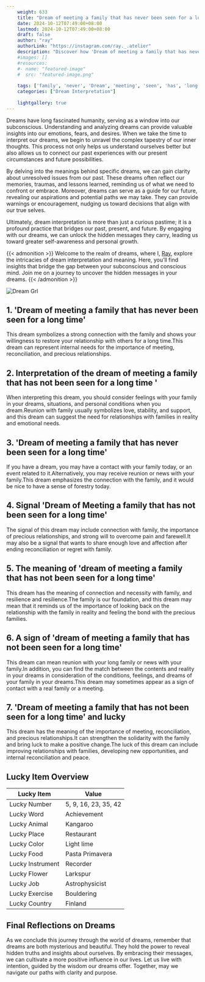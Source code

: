 ```yaml
---
    weight: 633
    title: "Dream of meeting a family that has never been seen for a long time"  # Assuming 'title' column exists
    date: 2024-10-12T07:49:00+08:00
    lastmod: 2024-10-12T07:49:00+08:00
    draft: false
    author: "ray"
    authorLink: "https://instagram.com/ray._.atelier"
    description: "Discover how 'Dream of meeting a family that has never been seen for a long time' can interpret your future and uncover its significant meanings in your life."
    #images: []
    #resources:
    #- name: "featured-image"
    #  src: "featured-image.png"
    
    tags: ['family', 'never', 'Dream', 'meeting', 'seen', 'has', 'long', 'time', 'that', 'been']
    categories: ["Dream Interpretation"]
    
    lightgallery: true
---
```

    
Dreams have long fascinated humanity, serving as a window into our subconscious. Understanding and analyzing dreams can provide valuable insights into our emotions, fears, and desires. When we take the time to interpret our dreams, we begin to unravel the complex tapestry of our inner thoughts. This process not only helps us understand ourselves better but also allows us to connect our past experiences with our present circumstances and future possibilities.

By delving into the meanings behind specific dreams, we can gain clarity about unresolved issues from our past. These dreams often reflect our memories, traumas, and lessons learned, reminding us of what we need to confront or embrace. Moreover, dreams can serve as a guide for our future, revealing our aspirations and potential paths we may take. They can provide warnings or encouragement, nudging us toward decisions that align with our true selves.

Ultimately, dream interpretation is more than just a curious pastime; it is a profound practice that bridges our past, present, and future. By engaging with our dreams, we can unlock the hidden messages they carry, leading us toward greater self-awareness and personal growth.

{{< admonition >}}
Welcome to the realm of dreams, where I, [Ray](https://instagram.com/ray._.atelier), explore the intricacies of dream interpretation and meaning. Here, you’ll find insights that bridge the gap between your subconscious and conscious mind. Join me on a journey to uncover the hidden messages in your dreams.
{{< /admonition >}}

![Dream Grl](https://cdn.pixabay.com/photo/2017/11/02/03/35/gothic-2910057_1280.jpg "Dream Grl")

## 1. 'Dream of meeting a family that has never been seen for a long time'
This dream symbolizes a strong connection with the family and shows your willingness to restore your relationship with others for a long time.This dream can represent internal needs for the importance of meeting, reconciliation, and precious relationships.

## 2. Interpretation of the dream of meeting a family that has not been seen for a long time '
When interpreting this dream, you should consider feelings with your family in your dreams, situations, and personal conditions when you dream.Reunion with family usually symbolizes love, stability, and support, and this dream can suggest the need for relationships with families in reality and emotional needs.

## 3. 'Dream of meeting a family that has never been seen for a long time'
If you have a dream, you may have a contact with your family today, or an event related to it.Alternatively, you may receive reunion or news with your family.This dream emphasizes the connection with the family, and it would be nice to have a sense of forestry today.

## 4. Signal 'Dream of Meeting a family that has not been seen for a long time'
The signal of this dream may include connection with family, the importance of precious relationships, and strong will to overcome pain and farewell.It may also be a signal that wants to share enough love and affection after ending reconciliation or regret with family.

## 5. The meaning of 'dream of meeting a family that has not been seen for a long time'
This dream has the meaning of connection and necessity with family, and resilience and resilience.The family is our foundation, and this dream may mean that it reminds us of the importance of looking back on the relationship with the family in reality and feeling the bond with the precious families.

## 6. A sign of 'dream of meeting a family that has not been seen for a long time'
This dream can mean reunion with your long family or news with your family.In addition, you can find the match between the contents and reality in your dreams in consideration of the conditions, feelings, and dreams of your family in your dreams.This dream may sometimes appear as a sign of contact with a real family or a meeting.

## 7. 'Dream of meeting a family that has not been seen for a long time' and lucky
This dream has the meaning of the importance of meeting, reconciliation, and precious relationships.It can strengthen the solidarity with the family and bring luck to make a positive change.The luck of this dream can include improving relationships with families, developing new opportunities, and internal reconciliation and peace.

## Lucky Item Overview
| Lucky Item          | Value              |
|---------------|--------------------|
| Lucky Number        | 5, 9, 16, 23, 35, 42  |
| Lucky Word          | Achievement |
| Lucky Animal        | Kangaroo |
| Lucky Place         | Restaurant     |
| Lucky Color         | Light lime     |
| Lucky Food          | Pasta Primavera      |
| Lucky Instrument    | Recorder |
| Lucky Flower        | Larkspur    |
| Lucky Job           | Astrophysicist       |
| Lucky Exercise      | Bouldering  |
| Lucky Country       | Finland    |


##  Final Reflections on Dreams

As we conclude this journey through the world of dreams, remember that dreams are both mysterious and beautiful. They hold the power to reveal hidden truths and insights about ourselves. By embracing their messages, we can cultivate a more positive influence in our lives. Let us live with intention, guided by the wisdom our dreams offer. Together, may we navigate our paths with clarity and purpose.
